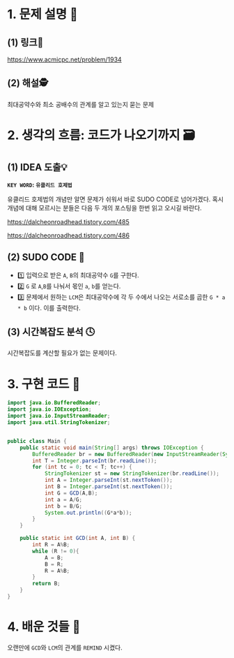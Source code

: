 # 1. 문제 설명 📌

## (1) 링크🔗

https://www.acmicpc.net/problem/1934

## (2) 해설🕵

최대공약수와 최소 공배수의 관계를 알고 있는지 묻는 문제

# 2. 생각의 흐름: 코드가 나오기까지 🗃️

## (1) IDEA 도출💡

**`KEY WORD`: `유클리드 호제법`**

유클리드 호제법의 개념만 알면 문제가 쉬워서 바로 SUDO CODE로 넘어가겠다. 혹시 개념에 대해 모르시는 분들은 다음 두 개의 포스팅을 한번 읽고 오시길 바란다.

 https://dalcheonroadhead.tistory.com/485

https://dalcheonroadhead.tistory.com/486

## (2) SUDO CODE 📜

- 1️⃣ 입력으로 받은 `A`, `B`의 최대공약수 `G`를 구한다.
- 2️⃣ `G` 로 `A`,`B`를 나눠서 몫인 `a`, `b`를 얻는다.
- 3️⃣ 문제에서 원하는 `LCM`은 최대공약수에 각 두 수에서 나오는 서로소를 곱한 `G * a * b` 이다. 이를 출력한다.

## (3) 시간복잡도 분석 🕓

시간복잡도를 계산할 필요가 없는 문제이다.

# 3. 구현 코드 🔎

```java
import java.io.BufferedReader;
import java.io.IOException;
import java.io.InputStreamReader;
import java.util.StringTokenizer;


public class Main {
    public static void main(String[] args) throws IOException {
        BufferedReader br = new BufferedReader(new InputStreamReader(System.in));
        int T = Integer.parseInt(br.readLine());
        for (int tc = 0; tc < T; tc++) {
            StringTokenizer st = new StringTokenizer(br.readLine());
            int A = Integer.parseInt(st.nextToken());
            int B = Integer.parseInt(st.nextToken());
            int G = GCD(A,B);
            int a = A/G;
            int b = B/G;
            System.out.println((G*a*b));
        }
    }

    public static int GCD(int A, int B) {
        int R = A%B;
        while (R != 0){
            A = B;
            B = R;
            R = A%B;
        }
        return B;
    }
}
```

# 4. 배운 것들 🎯

오랜만에 `GCD`와 `LCM`의 관계를 `REMIND` 시켰다.